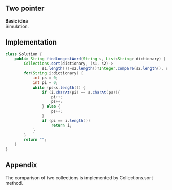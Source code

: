 **Two pointer**  
---
**Basic idea**  
Simulation.

Implementation
---
```java
class Solution {
    public String findLongestWord(String s, List<String> dictionary) {
        Collections.sort(dictionary, (s1, s2)->
                s1.length()!=s2.length()?Integer.compare(s2.length(), s1.length()):s1.compareTo(s2));
        for(String i:dictionary) {
            int ps = 0;
            int pi = 0;
            while (ps<s.length()) {
                if (i.charAt(pi) == s.charAt(ps)){
                    pi++;
                    ps++;
                } else {
                    ps++;
                }
                if (pi == i.length())
                    return i;
            }
        }
        return "";
    }
}
```
**Appendix**
---
The comparison of two collections is implemented by Collections.sort method.